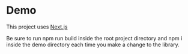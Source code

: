 # Demo

This project uses [Next.js](https://nextjs.org/)

Be sure to run npm run build inside the root project directory and npm i inside the demo directory each time you make a change to the library.
